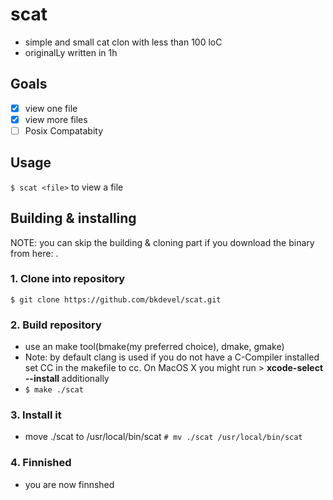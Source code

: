# scat
- simple and small cat clon with less than 100 loC
- originalLy written in 1h

## Goals
- [x] view one file
- [x] view more files
- [ ] Posix Compatabity

## Usage
`$ scat <file>` to view a file

## Building & installing
NOTE: you can skip the building & cloning part if you download the binary from here: .
### 1. Clone into repository 
`$ git clone https://github.com/bkdevel/scat.git`
### 2. Build repository 
- use an make tool(bmake(my preferred choice), dmake, gmake)
- Note: by default clang is used if you do not have a C-Compiler installed set CC in the makefile to cc. On MacOS X you might run > **xcode-select --install** additionally
- `$ make ./scat`
### 3. Install it
- move ./scat to /usr/local/bin/scat
`# mv ./scat /usr/local/bin/scat`
### 4. Finnished
- you are now finnshed
